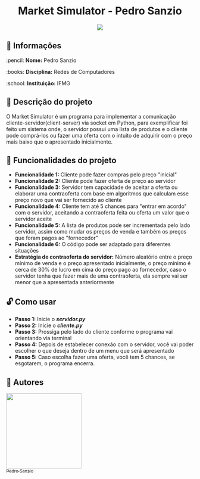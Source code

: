<h1 align="center"> Market Simulator - Pedro Sanzio </h1>
<p align="center"><img src="http://img.shields.io/static/v1?label=STATUS&message=CONCLUIDO&color=GREEN&style=for-the-badge"/></p>

## :file_folder: Informações

<p>:pencil: <strong>Nome:</strong> Pedro Sanzio</p>
<p>:books: <strong>Disciplina:</strong> Redes de Computadores</p>
<p>:school: <strong>Instituição:</strong> IFMG</p>

## :page_with_curl: Descrição do projeto

O Market Simulator é um programa para implementar a comunicação cliente-servidor(client-server) via socket em Python, para exemplificar foi feito um sistema onde, o servidor possui uma lista de produtos e o cliente pode comprá-los ou fazer uma oferta com o intuito de adquirir com o preço mais baixo que o apresentado inicialmente.

## :hammer: Funcionalidades do projeto

- <strong>Funcionalidade 1:</strong> Cliente pode fazer compras pelo preço "inicial"
- <strong>Funcionalidade 2:</strong> Cliente pode fazer oferta de preço ao servidor
- <strong>Funcionalidade 3:</strong> Servidor tem capacidade de aceitar a oferta ou elaborar uma contraoferta com base em algoritmos que calculam esse preço novo que vai ser fornecido ao cliente
- <strong>Funcionalidade 4:</strong> Cliente tem até 5 chances para "entrar em acordo" com o servidor, aceitando a contraoferta feita ou oferta um valor que o servidor aceite
- <strong>Funcionalidade 5:</strong> A lista de produtos pode ser incrementada pelo lado servidor, assim como mudar os preços de venda e também os preços que foram pagos ao "fornecedor"
- <strong>Funcionalidade 6:</strong> O código pode ser adaptado para diferentes situações
- <strong>Estratégia de contraoferta do servidor:</strong> Número aleatório entre o preço mínimo de venda e o preço apresentado inicialmente, o preço mínimo é cerca de 30% de lucro em cima do preço pago ao fornecedor, caso o servidor tenha que fazer mais de uma contraoferta, ela sempre vai ser menor que a apresentada anteriormente

## :unlock: Como usar

- <strong>Passo 1:</strong> Inicie o ***servidor.py***
- <strong>Passo 2:</strong> Inicie o ***cliente.py***
- <strong>Passo 3:</strong> Prossiga pelo lado do cliente conforme o programa vai orientando via terminal
- <strong>Passo 4:</strong> Depois de estabelecer conexão com o servidor, você vai poder escolher o que deseja dentro de um menu que será apresentado
- <strong>Passo 5:</strong> Caso escolha fazer uma oferta, você tem 5 chances, se esgotarem, o programa encerra.
## :newspaper: Autores

[<img src="https://user-images.githubusercontent.com/72276805/182635128-14d5c6cb-4856-4660-b8f2-4412c2cca72b.jpg" width=202 height=202><br><sub>Pedro Sanzio</sub>](https://instagram.com/pedro_sanzio)

